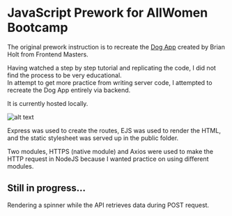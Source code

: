 # JavaScript Prework for AllWomen Bootcamp

The original prework instruction is to recreate the [Dog App](https://frontendmasters.github.io/bootcamp/dog-viewer/dog.html) created by Brian Holt from Frontend Masters.

Having watched a step by step tutorial and replicating the code, I did not find the process to be very educational. <br>
In attempt to get more practice from writing server code, I attempted to recreate the Dog App entirely via backend. 

It is currently hosted locally.

![alt text](https://i.postimg.cc/pX4TtGNx/Screen-Shot-2021-09-07-at-12-08-54-AM.png "Dog App demo page")

Express was used to create the routes, EJS was used to render the HTML, and the static stylesheet was served up in the public folder.<br>

Two modules, HTTPS (native module) and Axios were used to make the HTTP request in NodeJS because I wanted practice on using different modules.

## Still in progress...
Rendering a spinner while the API retrieves data during POST request.
